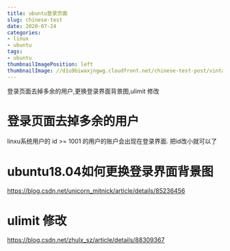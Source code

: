 ```yaml
---
title: ubuntu登录页面
slug: chinese-test
date: 2020-07-24
categories:
- linux
- ubuntu
tags:
- ubuntu
thumbnailImagePosition: left
thumbnailImage: //d1u9biwaxjngwg.cloudfront.net/chinese-test-post/vintage-140.jpg
---
```

登录页面去掉多余的用户,更换登录界面背景图,ulimit 修改
<!--more-->

# 登录页面去掉多余的用户

linxu系统用户的 id >= 1001 的用户的账户会出现在登录界面.
把id改小就可以了

# ubuntu18.04如何更换登录界面背景图
https://blog.csdn.net/unicorn_mitnick/article/details/85236456

# ulimit 修改
https://blog.csdn.net/zhulx_sz/article/details/88309367

